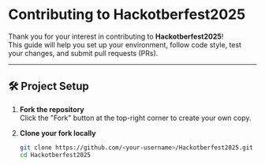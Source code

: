 # Contributing to Hackotberfest2025

Thank you for your interest in contributing to **Hackotberfest2025**!  
This guide will help you set up your environment, follow code style, test your changes, and submit pull requests (PRs).

---

## 🛠️ Project Setup

1. **Fork the repository**  
   Click the "Fork" button at the top-right corner to create your own copy.

2. **Clone your fork locally**  
   ```bash
   git clone https://github.com/<your-username>/Hackotberfest2025.git
   cd Hackotberfest2025

